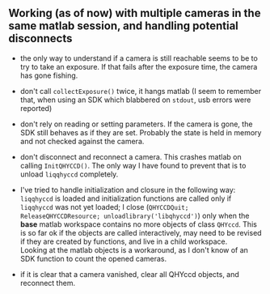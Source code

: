 ## Working (as of now) with multiple cameras in the same matlab session, and handling potential disconnects

* the only way to understand if a camera is still reachable seems to be to try to take
 an exposure. If that fails after the exposure time, the camera has gone fishing.

* don't call `collectExposure()` twice, it hangs matlab (I seem to remember that, when using an SDK which blabbered on `stdout`, usb errors were reported)

* don't rely on reading or setting parameters. If the camera is gone, the SDK
 still behaves as if they are set. Probably the state is held in memory and not
 checked against the camera.

* don't disconnect and reconnect a camera. This crashes matlab on calling `InitQHYCCD()`.
The only way I have found to prevent that is to unload `liqqhyccd` completely.

* I've tried to handle initialization and closure in the following way: `liqqhyccd`
 is loaded and initialization functions are called only if `liqqhyccd` was not yet loaded;
 I close (`QHYCCDQuit; ReleaseQHYCCDResource; unloadlibrary('libqhyccd')`) only
 when the **base** matlab workspace contains no more objects of class `QHYccd`.
 This is so far ok if the objects are called interactively, may need to be revised if
 they are created by functions, and live in a child workspace.  
 Looking at the matlab objects is a workaround, as I don't know of an SDK function
 to count the opened cameras.

* if it is clear that a camera vanished, clear all QHYccd objects, and reconnect them.